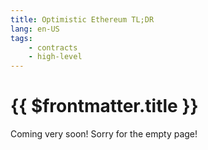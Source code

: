 ```yaml
---
title: Optimistic Ethereum TL;DR
lang: en-US
tags:
    - contracts
    - high-level
---
```


# {{ $frontmatter.title }}

Coming very soon!
Sorry for the empty page!

